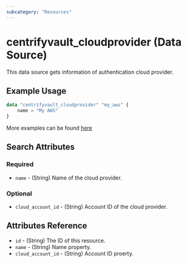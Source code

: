 ```yaml
---
subcategory: "Resources"
---
```


# centrifyvault_cloudprovider (Data Source)

This data source gets information of authentication cloud provider.

## Example Usage

```terraform
data "centrifyvault_cloudprovider" "my_aws" {
    name = "My AWS"
}
```

More examples can be found [here](https://github.com/marcozj/terraform-provider-centrifyvault/tree/main/examples/centrifyvault_cloudprovider)

## Search Attributes

### Required

- `name` - (String) Name of the cloud provider.

### Optional

- `cloud_account_id` - (String) Account ID of the cloud provider.

## Attributes Reference

- `id` - (String) The ID of this resource.
- `name` - (String) Name property.
- `cloud_account_id` - (String) Account ID proerty.
